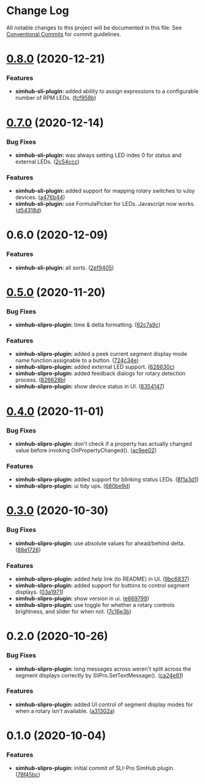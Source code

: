 # Change Log

All notable changes to this project will be documented in this file.
See [Conventional Commits](https://conventionalcommits.org) for commit guidelines.

# [0.8.0](https://github.com/simelation/simhub-plugins/compare/@simelation/simhub-sli-plugin@0.7.0...@simelation/simhub-sli-plugin@0.8.0) (2020-12-21)

### Features

-   **simhub-sli-plugin:** added ability to assign expressions to a configurable number of RPM LEDs. ([fcf958b](https://github.com/simelation/simhub-plugins/commit/fcf958bde9dc70017c7ebf65529a4b30e049f799))

# [0.7.0](https://github.com/simelation/simhub-plugins/compare/@simelation/simhub-sli-plugin@0.6.0...@simelation/simhub-sli-plugin@0.7.0) (2020-12-14)

### Bug Fixes

-   **simhub-sli-plugin:** was always setting LED index 0 for status and external LEDs. ([2c54ccc](https://github.com/simelation/simhub-plugins/commit/2c54ccca80a6ae6db727db2e7e04dc00fdbe3acc))

### Features

-   **simhub-sli-plugin:** added support for mapping rotary switches to vJoy devices. ([a476b44](https://github.com/simelation/simhub-plugins/commit/a476b44ee2bca364404ef9d97590a229f04647c5))
-   **simhub-sli-plugin:** use FormulaPicker for LEDs. Javascript now works. ([d54318d](https://github.com/simelation/simhub-plugins/commit/d54318dc85aeeae5c1d0a299378704f75f0b914e))

# 0.6.0 (2020-12-09)

### Features

-   **simhub-sli-plugin:** all sorts. ([2ef9405](https://github.com/simelation/simhub-plugins/commit/2ef94052c09f10350139d4c666f97414ee5f2ce3))

# [0.5.0](https://github.com/simelation/simhub-plugins/compare/@simelation/simhub-slipro-plugin@0.4.0...@simelation/simhub-slipro-plugin@0.5.0) (2020-11-20)

### Bug Fixes

-   **simhub-slipro-plugin:** time & delta formatting. ([62c7a9c](https://github.com/simelation/simhub-plugins/commit/62c7a9c05e82ca720fc0311c0405a3a72fd191e6))

### Features

-   **simhub-slipro-plugin:** added a peek current segment display mode name function assignable to a button. ([724c34e](https://github.com/simelation/simhub-plugins/commit/724c34e0d5aa0780cc0abae5b9d17f148baf9b39))
-   **simhub-slipro-plugin:** added external LED support. ([626630c](https://github.com/simelation/simhub-plugins/commit/626630cdf5adb5a743ed24d531ae9e47ba81635a))
-   **simhub-slipro-plugin:** added feedback dialogs for rotary detection process. ([826628b](https://github.com/simelation/simhub-plugins/commit/826628bf1aa378a8ae45925e76bc1f2d0ad64a6f))
-   **simhub-slipro-plugin:** show device status in UI. ([8354147](https://github.com/simelation/simhub-plugins/commit/8354147eb7d208a8ab38767220af822e2c79c431))

# [0.4.0](https://github.com/simelation/simhub-plugins/compare/@simelation/simhub-slipro-plugin@0.3.0...@simelation/simhub-slipro-plugin@0.4.0) (2020-11-01)

### Bug Fixes

-   **simhub-slipro-plugin:** don't check if a property has actually changed value before invoking OnPropertyChanged(). ([ac9ee02](https://github.com/simelation/simhub-plugins/commit/ac9ee0271c6d797d341b0de12d9492b4606c2c4f))

### Features

-   **simhub-slipro-plugin:** added support for blinking status LEDs. ([8f1a3d1](https://github.com/simelation/simhub-plugins/commit/8f1a3d1fbc8fc78f72b672ffc43b1b68bdc63efb))
-   **simhub-slipro-plugin:** ui tidy ups. ([680be9d](https://github.com/simelation/simhub-plugins/commit/680be9d121c630e207e8009516b4d88e2bc00266))

# [0.3.0](https://github.com/simelation/simhub-plugins/compare/@simelation/simhub-slipro-plugin@0.2.0...@simelation/simhub-slipro-plugin@0.3.0) (2020-10-30)

### Bug Fixes

-   **simhub-slipro-plugin:** use absolute values for ahead/behind delta. ([88e1726](https://github.com/simelation/simhub-plugins/commit/88e17267568074aad41d38e13196990823bdbc9d))

### Features

-   **simhub-slipro-plugin:** added help link (to README) in UI. ([9bc6837](https://github.com/simelation/simhub-plugins/commit/9bc68374ee6bae7d0985ce5a0b049fac02dfd513))
-   **simhub-slipro-plugin:** added support for buttons to control segment displays. ([03a1971](https://github.com/simelation/simhub-plugins/commit/03a1971f21e49574a43e1ca483e8f13a8a776877))
-   **simhub-slipro-plugin:** show version in ui. ([e669799](https://github.com/simelation/simhub-plugins/commit/e669799ca311a84402d1fa2e8cda0e4ac68701b4))
-   **simhub-slipro-plugin:** use toggle for whether a rotary controls brightness, and slider for when not. ([7c16e3b](https://github.com/simelation/simhub-plugins/commit/7c16e3bf80382a8ac521e8d5aaa448d9558358b1))

# 0.2.0 (2020-10-26)

### Bug Fixes

-   **simhub-slipro-plugin:** long messages across weren't split across the segment displays correctly by SliPro.SetTextMessage(). ([ca24e61](https://github.com/simelation/simhub-plugins/commit/ca24e6109e32aa4d9d864edd1e34b017a9da6b1e))

### Features

-   **simhub-slipro-plugin:** added UI control of segment display modes for when a rotary isn't available. ([a31302a](https://github.com/simelation/simhub-plugins/commit/a31302ae18fdd330253cdfd2afa5efbaccff6698))

# 0.1.0 (2020-10-04)

### Features

-   **simhub-slipro-plugin:** initial commit of SLI-Pro SimHub plugin. ([78f45bc](https://github.com/simelation/simhub-plugins/commit/78f45bc959292a61fb4fdcc1d805ece3d0f25e92))
